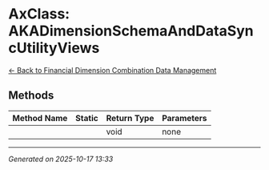 # AxClass: AKADimensionSchemaAndDataSyncUtilityViews

[← Back to Financial Dimension Combination Data Management](../README.md)

## Methods

| Method Name | Static | Return Type | Parameters |
|-------------|--------|-------------|------------|
|  |  | void | none |

---

*Generated on 2025-10-17 13:33*
